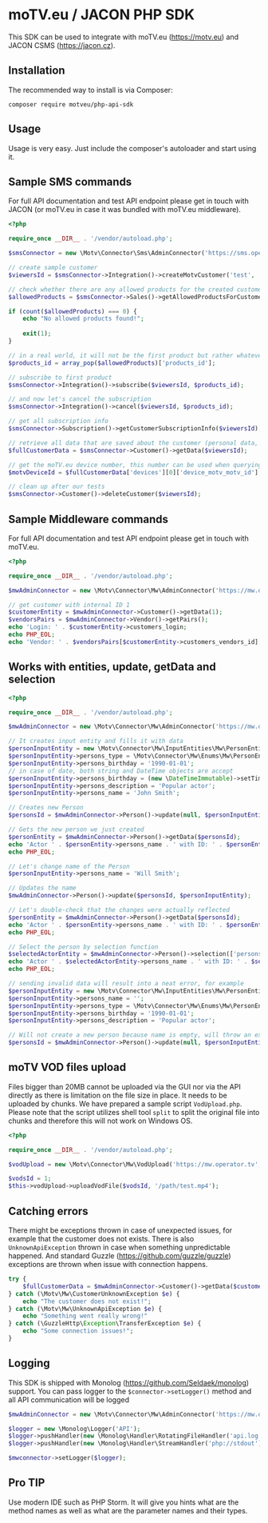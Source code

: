 moTV.eu / JACON PHP SDK
===================

This SDK can be used to integrate with moTV.eu (https://motv.eu) and JACON CSMS (https://jacon.cz).

Installation
------------

The recommended way to install is via Composer:

```
composer require motveu/php-api-sdk
```

Usage
-----

Usage is very easy. Just include the composer's autoloader and start using it.


Sample SMS commands
-------------------

For full API documentation and test API endpoint please get in touch with JACON (or moTV.eu in case it was bundled with moTV.eu middleware).

```php
<?php

require_once __DIR__ . '/vendor/autoload.php';

$smsConnector = new \Motv\Connector\Sms\AdminConnector('https://sms.operator.tv', 'Username', 'secret...');

// create sample customer
$viewersId = $smsConnector->Integration()->createMotvCustomer('test', 'myPassword');

// check whether there are any allowed products for the created customer
$allowedProducts = $smsConnector->Sales()->getAllowedProductsForCustomer($viewersId);

if (count($allowedProducts) === 0) {
	echo "No allowed products found!";
	
	exit(1);
}

// in a real world, it will not be the first product but rather whatever the customer chooses on the selfcare website for example
$products_id = array_pop($allowedProducts)['products_id'];

// subscribe to first product
$smsConnector->Integration()->subscribe($viewersId, $products_id);

// and now let's cancel the subscription
$smsConnector->Integration()->cancel($viewersId, $products_id);

// get all subscription info
$smsConnector->Subscription()->getCustomerSubscriptionInfo($viewersId);

// retrieve all data that are saved about the customer (personal data, contacts, addresses, devices)
$fullCustomerData = $smsConnector->Customer()->getData($viewersId);

// get the moTV.eu device number, this number can be used when querying the MW API
$motvDeviceId = $fullCustomerData['devices'][0]['device_motv_motv_id'];

// clean up after our tests
$smsConnector->Customer()->deleteCustomer($viewersId);
```

Sample Middleware commands
--------------------------

For full API documentation and test API endpoint please get in touch with moTV.eu.

```php
<?php

require_once __DIR__ . '/vendor/autoload.php';

$mwAdminConnector = new \Motv\Connector\Mw\AdminConnector('https://mw.operator.tv', 'Username', 'secret');

// get customer with internal ID 1
$customerEntity = $mwAdminConnector->Customer()->getData(1);
$vendorsPairs = $mwAdminConnector->Vendor()->getPairs();
echo 'Login: ' . $customerEntity->customers_login;
echo PHP_EOL;
echo 'Vendor: ' . $vendorsPairs[$customerEntity->customers_vendors_id];
```

Works with entities, update, getData and selection
---------------


```php
<?php

require_once __DIR__ . '/vendor/autoload.php';

$mwAdminConnector = new \Motv\Connector\Mw\AdminConnector('https://mw.operator.tv', 'Username', 'secret');

// It creates input entity and fills it with data
$personInputEntity = new \Motv\Connector\Mw\InputEntities\Mw\PersonEntity();
$personInputEntity->persons_type = \Motv\Connector\Mw\Enums\Mw\PersonEnum::ACTOR;
$personInputEntity->persons_birthday = '1990-01-01';
// in case of date, both string and DateTime objects are accept
$personInputEntity->persons_birthday = (new \DateTimeImmutable)->setTimestamp(strtotime('now'));
$personInputEntity->persons_description = 'Popular actor';
$personInputEntity->persons_name = 'John Smith';

// Creates new Person
$personsId = $mwAdminConnector->Person()->update(null, $personInputEntity);

// Gets the new person we just created
$personEntity = $mwAdminConnector->Person()->getData($personsId);
echo 'Actor ' . $personEntity->persons_name . ' with ID: ' . $personEntity->persons_id;
echo PHP_EOL;

// Let's change name of the Person
$personInputEntity->persons_name = 'Will Smith';

// Updates the name
$mwAdminConnector->Person()->update($personsId, $personInputEntity);

// Let's double-check that the changes were actually reflected
$personEntity = $mwAdminConnector->Person()->getData($personsId);
echo 'Actor ' . $personEntity->persons_name . ' with ID: ' . $personEntity->persons_id;
echo PHP_EOL;

// Select the person by selection function
$selectedActorEntity = $mwAdminConnector->Person()->selection(['persons_name' => 'Will Smith'])['rows'][0];
echo 'Actor ' . $selectedActorEntity->persons_name . ' with ID: ' . $selectedActorEntity->persons_id;
echo PHP_EOL;

// sending invalid data will result into a neat error, for example
$personInputEntity = new \Motv\Connector\Mw\InputEntities\Mw\PersonEntity();
$personInputEntity->persons_name = '';
$personInputEntity->persons_type = \Motv\Connector\Mw\Enums\Mw\PersonEnum::ACTOR;
$personInputEntity->persons_birthday = '1990-01-01';
$personInputEntity->persons_description = 'Popular actor';

// Will not create a new person because name is empty, will throw an exception instead
$personsId = $mwAdminConnector->Person()->update(null, $personInputEntity);
```

moTV VOD files upload
---------------

Files bigger than 20MB cannot be uploaded via the GUI nor via the API directly as there is limitation on the file size in place. It needs to be uploaded by chunks. We have prepared a sample script `VodUpload.php`. Please note that the script utilizes shell tool `split` to split the original file into chunks and therefore this will not work on Windows OS.

```php
<?php

require_once __DIR__ . '/vendor/autoload.php';

$vodUpload = new \Motv\Connector\Mw\VodUpload('https://mw.operator.tv', 'Username', 'secret', 'https://storage.operator.tv', 'temp_path');

$vodsId = 1;
$this->vodUpload->uploadVodFile($vodsId, '/path/test.mp4');
```

Catching errors
---------------

There might be exceptions thrown in case of unexpected issues, for example that the customer does not exists. There is also `UnknownApiException` thrown in case when something unpredictable happened. And standard Guzzle (https://github.com/guzzle/guzzle) exceptions are thrown when issue with connection happens.

```php
try { 
	$fullCustomerData = $mwAdminConnector->Customer()->getData($customersId);
} catch (\Motv\Mw\CustomerUnknownException $e) {
	echo "The customer does not exist!";	
} catch (\Motv\Mw\UnknownApiException $e) {
	echo "Something went really wrong!"
} catch (\GuzzleHttp\Exception\TransferException $e) {
	echo "Some connection issues!";
}
```

Logging
-------

This SDK is shipped with Monolog (https://github.com/Seldaek/monolog) support. You can pass logger to the `$connector->setLogger()` method and all API communication will be logged

```php
$mwAdminConnector = new \Motv\Connector\Mw\AdminConnector('https://mw.operator.tv', 'Username', 'secret');

$logger = new \Monolog\Logger('API');
$logger->pushHandler(new \Monolog\Handler\RotatingFileHandler('api.log', 14));
$logger->pushHandler(new \Monolog\Handler\StreamHandler('php://stdout'));

$mwconnector->setLogger($logger);
```

Pro TIP
-------

Use modern IDE such as PHP Storm. It will give you hints what are the method names as well as what are the parameter names and their types.
